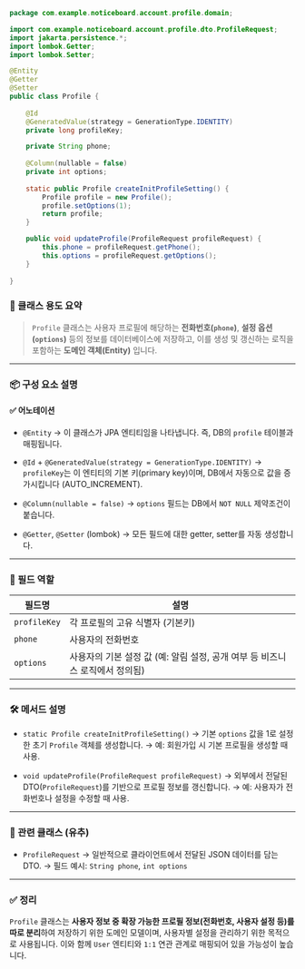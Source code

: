```java
package com.example.noticeboard.account.profile.domain;

import com.example.noticeboard.account.profile.dto.ProfileRequest;
import jakarta.persistence.*;
import lombok.Getter;
import lombok.Setter;

@Entity
@Getter
@Setter
public class Profile {
	
	@Id
	@GeneratedValue(strategy = GenerationType.IDENTITY)
	private long profileKey;

	private String phone;
	
	@Column(nullable = false)
	private int options;
	
	static public Profile createInitProfileSetting() {
		Profile profile = new Profile();
		profile.setOptions(1);
		return profile;
	}

	public void updateProfile(ProfileRequest profileRequest) {
		this.phone = profileRequest.getPhone();
		this.options = profileRequest.getOptions();
	}
	
}
```


### 📌 클래스 용도 요약

> `Profile` 클래스는 사용자 프로필에 해당하는 **전화번호(`phone`)**, **설정 옵션(`options`)** 등의 정보를 데이터베이스에 저장하고, 이를 생성 및 갱신하는 로직을 포함하는 **도메인 객체(Entity)** 입니다.

---

### 📦 구성 요소 설명

#### ✅ 어노테이션

* `@Entity`
  → 이 클래스가 JPA 엔티티임을 나타냅니다. 즉, DB의 `profile` 테이블과 매핑됩니다.

* `@Id` + `@GeneratedValue(strategy = GenerationType.IDENTITY)`
  → `profileKey`는 이 엔티티의 기본 키(primary key)이며, DB에서 자동으로 값을 증가시킵니다 (AUTO\_INCREMENT).

* `@Column(nullable = false)`
  → `options` 필드는 DB에서 `NOT NULL` 제약조건이 붙습니다.

* `@Getter`, `@Setter` (lombok)
  → 모든 필드에 대한 getter, setter를 자동 생성합니다.

---

### 🧱 필드 역할

| 필드명          | 설명                                             |
| ------------ | ---------------------------------------------- |
| `profileKey` | 각 프로필의 고유 식별자 (기본키)                            |
| `phone`      | 사용자의 전화번호                                      |
| `options`    | 사용자의 기본 설정 값 (예: 알림 설정, 공개 여부 등 비즈니스 로직에서 정의됨) |

---

### 🛠 메서드 설명

* `static Profile createInitProfileSetting()`
  → 기본 `options` 값을 1로 설정한 초기 `Profile` 객체를 생성합니다.
  → 예: 회원가입 시 기본 프로필을 생성할 때 사용.

* `void updateProfile(ProfileRequest profileRequest)`
  → 외부에서 전달된 DTO(`ProfileRequest`)를 기반으로 프로필 정보를 갱신합니다.
  → 예: 사용자가 전화번호나 설정을 수정할 때 사용.

---

### 🧩 관련 클래스 (유추)

* `ProfileRequest`
  → 일반적으로 클라이언트에서 전달된 JSON 데이터를 담는 DTO.
  → 필드 예시: `String phone`, `int options`



---

### ✅ 정리

`Profile` 클래스는 **사용자 정보 중 확장 가능한 프로필 정보(전화번호, 사용자 설정 등)를 따로 분리**하여 저장하기 위한 도메인 모델이며, 사용자별 설정을 관리하기 위한 목적으로 사용됩니다. 이와 함께 `User` 엔티티와 `1:1` 연관 관계로 매핑되어 있을 가능성이 높습니다.
